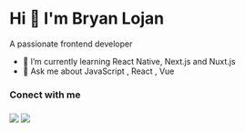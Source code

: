 <h1>Hi 👋 I'm Bryan Lojan</h3> 

A passionate frontend developer

- 🌱 I’m currently learning React Native, Next.js and Nuxt.js
- 💬 Ask me about JavaScript , React , Vue

<h3>Conect with me<h3>
  <a src="linkedin.com/in/bryan-lojan">
    <img src="https://www.google.com/url?sa=i&url=https%3A%2F%2Fwww.flaticon.es%2Ficono-gratis%2Flinkedin_174857&psig=AOvVaw0f0y06nDZk9MfFfg-yB3_u&ust=1632304926891000&source=images&cd=vfe&ved=0CAsQjRxqFwoTCNitqO7nj_MCFQAAAAAdAAAAABAD">
  </a>
  
   <a src="https://www.instagram.com/bryanlc1/">
    <img src="https://upload.wikimedia.org/wikipedia/commons/thumb/9/96/Instagram.svg/1200px-Instagram.svg.png">
  </a>
<!--
**bryanlc1/bryanlc1** is a ✨ _special_ ✨ repository because its `README.md` (this file) appears on your GitHub profile.

Here are some ideas to get you started:

- 🔭 I’m currently working on ...
- 🌱 I’m currently learning React Native, Next.js and Nuxt.js
- 👯 I’m looking to collaborate on ...
- 🤔 I’m looking for help with ...
- 💬 Ask me about JavaScript , React , Vue
- 📫 How to reach me: ...
- 😄 Pronouns: ...
- ⚡ Fun fact: ...
-->

